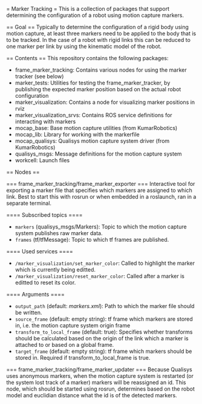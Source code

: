 = Marker Tracking =
This is a collection of packages that support determining the configuration of a robot using motion capture markers.

== Goal ==
Typically to determine the configuration of a rigid body using motion capture, at least three markers need to be applied to the body that is to be tracked.
In the case of a robot with rigid links this can be reduced to one marker per link by using the kinematic model of the robot.

== Contents ==
This repository contains the following packages:
* frame_marker_tracking: Contains various nodes for using the marker tracker (see below)
* marker_tests: Utilities for testing the frame_marker_tracker, by publishing the expected marker position based on the actual robot configuration
* marker_visualization: Contains a node for visualizing marker positions in rviz
* marker_visualization_srvs: Contains ROS service definitions for interacting with markers
* mocap_base: Base motion capture utilities (from KumarRobotics)
* mocap_lib: Library for working with the markerfile
* mocap_qualisys: Qualisys motion capture system driver (from KumarRobotics)
* qualisys_msgs: Message definitions for the motion capture system
* workcell: Launch files

== Nodes ==

=== frame_marker_tracking/frame_marker_exporter ===
Interactive tool for exporting a marker file that specifies which markers are assigned to which link. Best to start this with rosrun or when embedded in a roslaunch, ran in a separate terminal.

==== Subscribed topics ====
* `markers` (qualisys_msgs/Markers): Topic to which the motion capture system publishes raw marker data.
* `frames` (tf/tfMessage): Topic to which tf frames are published.

==== Used services ====
* `/marker_visualization/set_marker_color`: Called to highlight the marker which is currently being editted.
* `/marker_visualization/reset_marker_color`: Called after a marker is editted to reset its color.

==== Arguments ====
* `output_path` (default: _markers.xml_): Path to which the marker file should be written.
* `source_frame` (default: empty string): tf frame which markers are stored in, i.e. the motion capture system origin frame
* `transform_to_local_frame` (default: true): Specifies whether transforms should be calculated based on the origin of the link which a marker is attached to or based on a global frame.
* `target_frame` (default: empty string): tf frame which markers should be stored in. Required if transform_to_local_frame is true.

=== frame_marker_tracking/frame_marker_updater ===
Because Qualisys uses anonymous markers, when the motion capture system is restarted (or the system lost track of a marker) markers will be reassigned an id.
This node, which should be started using rosrun, determines based on the robot model and euclidian distance what the id is of the detected markers.
